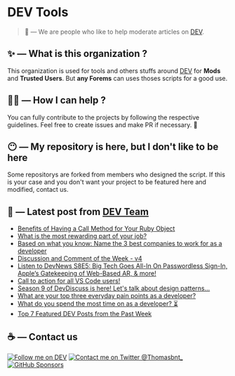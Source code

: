 # DEV Tools

> 🔧 — We are people who like to help moderate articles on [DEV](https://dev.to).

## ✨ — What is this organization ?

This organization is used for tools and others stuffs around [DEV](https://dev.to) for **Mods** and **Trusted Users**. But __any Forems__ can uses thoses scripts for a good use.


## 💪🏼 — How I can help ?

You can fully contribute to the projects by following the respective guidelines. Feel free to create issues and make PR if necessary. 🎉

## 😶 — My repository is here, but I don't like to be here

Some repositorys are forked from members who designed the script. If this is your case and you don't want your project to be featured here and modified, contact us.

## 📝 — Latest post from [DEV Team](https://dev.to/devteam)

<!-- BLOG-POST-LIST:START -->
- [Benefits of Having a Call Method for Your Ruby Object](https://dev.to/devteam/benefits-of-having-a-call-method-for-your-ruby-object-30dk)
- [What is the most rewarding part of your job?](https://dev.to/devteam/what-is-the-most-rewarding-part-of-your-job-28jd)
- [Based on what you know: Name the 3 best companies to work for as a developer](https://dev.to/devteam/based-on-what-you-know-name-the-3-best-companies-to-work-for-as-a-developer-52n2)
- [Discussion and Comment of the Week - v4](https://dev.to/devteam/discussion-and-comment-of-the-week-v4-1i1o)
- [Listen to DevNews S8E5: Big Tech Goes All-In On Passwordless Sign-In, Apple’s Gatekeeping of Web-Based AR, &amp; more!](https://dev.to/devteam/listen-to-devnews-s8e5-big-tech-goes-all-in-on-passwordless-sign-in-apples-gatekeeping-of-web-based-ar-more-2a0)
- [Call to action for all VS Code users!](https://dev.to/devteam/call-to-action-for-all-vs-code-users-5b2l)
- [Season 9 of DevDiscuss is here! Let&#39;s talk about design patterns...](https://dev.to/devteam/season-9-of-devdiscuss-is-here-lets-talk-about-design-patterns-16bj)
- [What are your top three everyday pain points as a developer?](https://dev.to/devteam/what-are-your-top-three-everyday-pain-points-as-a-developer-23j2)
- [What do you spend the most time on as a developer? ⏳](https://dev.to/devteam/what-do-you-spend-the-most-time-on-as-a-developer-8o)
- [Top 7 Featured DEV Posts from the Past Week](https://dev.to/devteam/top-7-featured-dev-posts-from-the-past-week-fpb)
<!-- BLOG-POST-LIST:END -->


## ☕ — Contact us

[![Follow me on DEV](https://img.shields.io/badge/dev.to-%2308090A.svg?&style=for-the-badge&logo=dev.to&logoColor=white&alt=devto)](https://dev.to/thomasbnt)
[![Contact me on Twitter @Thomasbnt_](https://img.shields.io/badge/Contact%20me%20on%20Twitter-%231DA1F2.svg?&style=for-the-badge&logo=twitter&logoColor=white&alt=twitter)](https://twitter.com/messages/1142357270-1142357270?text=Hello,%20I%20contact%20you%20from%20devtotools%20&recipient_id=1142357270) [![GitHub Sponsors](https://img.shields.io/badge/Sponsor%20me-%23EA54AE.svg?&style=for-the-badge&logo=github-sponsors&logoColor=white)](https://github.com/sponsors/thomasbnt)


